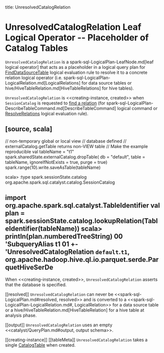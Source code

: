 title: UnresolvedCatalogRelation

# UnresolvedCatalogRelation Leaf Logical Operator -- Placeholder of Catalog Tables

`UnresolvedCatalogRelation` is a spark-sql-LogicalPlan-LeafNode.md[leaf logical operator] that acts as a placeholder in a logical query plan for [FindDataSourceTable](../logical-analysis-rules/FindDataSourceTable.md) logical evaluation rule to resolve it to a concrete relation logical operator (i.e. spark-sql-LogicalPlan-LogicalRelation.md[LogicalRelations] for data source tables or hive/HiveTableRelation.md[HiveTableRelations] for hive tables).

`UnresolvedCatalogRelation` is <<creating-instance, created>> when `SessionCatalog` is requested to [find a relation](../SessionCatalog.md#lookupRelation) (for spark-sql-LogicalPlan-DescribeTableCommand.md[DescribeTableCommand] logical command or [ResolveRelations](../logical-analysis-rules/ResolveRelations.md) logical evaluation rule).

[source, scala]
----
// non-temporary global or local view
// database defined
// externalCatalog.getTable returns non-VIEW table
// Make the example reproducible
val tableName = "t1"
spark.sharedState.externalCatalog.dropTable(
  db = "default",
  table = tableName,
  ignoreIfNotExists = true,
  purge = true)
spark.range(10).write.saveAsTable(tableName)

scala> :type spark.sessionState.catalog
org.apache.spark.sql.catalyst.catalog.SessionCatalog

import org.apache.spark.sql.catalyst.TableIdentifier
val plan = spark.sessionState.catalog.lookupRelation(TableIdentifier(tableName))
scala> println(plan.numberedTreeString)
00 'SubqueryAlias t1
01 +- 'UnresolvedCatalogRelation `default`.`t1`, org.apache.hadoop.hive.ql.io.parquet.serde.ParquetHiveSerDe
----

When <<creating-instance, created>>, `UnresolvedCatalogRelation` asserts that the database is specified.

[[resolved]]
`UnresolvedCatalogRelation` can never be <<spark-sql-LogicalPlan.md#resolved, resolved>> and is converted to a <<spark-sql-LogicalPlan-LogicalRelation.md#, LogicalRelation>> for a data source table or a hive/HiveTableRelation.md[HiveTableRelation] for a hive table at analysis phase.

[[output]]
`UnresolvedCatalogRelation` uses an empty <<catalyst/QueryPlan.md#output, output schema>>.

[[creating-instance]]
[[tableMeta]]
`UnresolvedCatalogRelation` takes a single [CatalogTable](../CatalogTable.md) when created.
